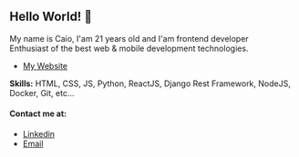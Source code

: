 ## Hello World! :wave:

My name is Caio, I'am 21 years old and I'am frontend developer<br>
Enthusiast of the best web & mobile development technologies.<br>

- [My Website](https://caio.vercel.app/)

**Skills:** HTML, CSS, JS, Python, ReactJS, Django Rest Framework, NodeJS, Docker, Git, etc...

#### Contact me at:
- [Linkedin](https://www.linkedin.com/in/caio-gabriel-5381651b5/)
- [Email](mailto:caiogabriel135@gmail.com)


